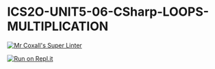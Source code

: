 # ICS2O-UNIT5-06-CSharp-LOOPS-MULTIPLICATION

[![Mr Coxall's Super Linter](https://github.com/Alex-Nelson-1/ICS2O-UNIT5-06-CSharp-LOOPS-MULTIPLICATION/workflows/Mr%20Coxall's%20Super%20Linter/badge.svg)](https://github.com/Alex-Nelson-1/ICS2O-UNIT5-06-CSharp-LOOPS-MULTIPLICATION/actions/)

[![Run on Repl.it](https://repl.it/badge/github/Alex-Nelson-1/ICS2O-UNIT5-06-CSharp-LOOPS-MULTIPLICATION)](https://repl.it/github/Alex-Nelson-1/ICS2O-UNIT5-06-CSharp-LOOPS-MULTIPLICATION)

